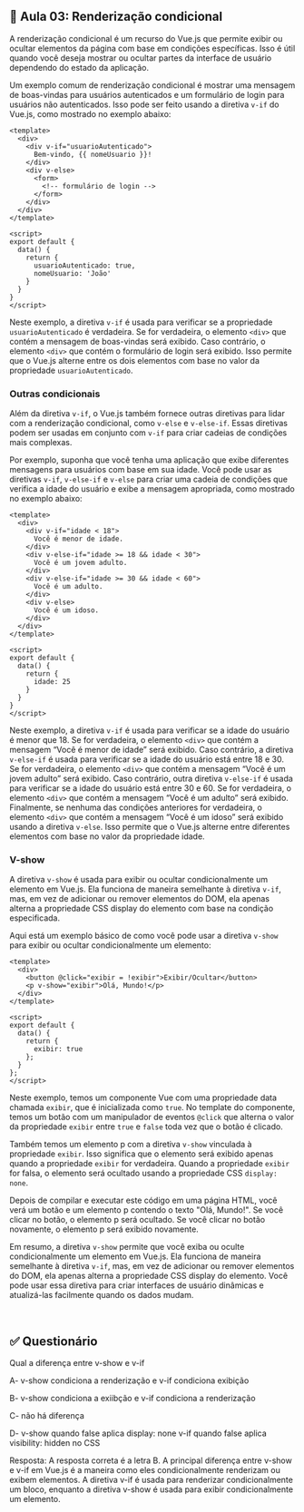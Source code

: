 ## 📝 Aula 03: Renderização condicional
A renderização condicional é um recurso do Vue.js que permite exibir ou ocultar elementos da página com base em condições específicas. Isso é útil quando você deseja mostrar ou ocultar partes da interface de usuário dependendo do estado da aplicação.

Um exemplo comum de renderização condicional é mostrar uma mensagem de boas-vindas para usuários autenticados e um formulário de login para usuários não autenticados. Isso pode ser feito usando a diretiva ``v-if`` do Vue.js, como mostrado no exemplo abaixo:

```
<template>
  <div>
    <div v-if="usuarioAutenticado">
      Bem-vindo, {{ nomeUsuario }}!
    </div>
    <div v-else>
      <form>
        <!-- formulário de login -->
      </form>
    </div>
  </div>
</template>

<script>
export default {
  data() {
    return {
      usuarioAutenticado: true,
      nomeUsuario: 'João'
    }
  }
}
</script>
```

Neste exemplo, a diretiva ``v-if`` é usada para verificar se a propriedade ``usuarioAutenticado`` é verdadeira. Se for verdadeira, o elemento ``<div>`` que contém a mensagem de boas-vindas será exibido. Caso contrário, o elemento ``<div>`` que contém o formulário de login será exibido. Isso permite que o Vue.js alterne entre os dois elementos com base no valor da propriedade ``usuarioAutenticado``.

### Outras condicionais
Além da diretiva ``v-if``, o Vue.js também fornece outras diretivas para lidar com a renderização condicional, como ``v-else`` e ``v-else-if``. Essas diretivas podem ser usadas em conjunto com ``v-if`` para criar cadeias de condições mais complexas.

Por exemplo, suponha que você tenha uma aplicação que exibe diferentes mensagens para usuários com base em sua idade. Você pode usar as diretivas ``v-if``, ``v-else-if`` e ``v-else`` para criar uma cadeia de condições que verifica a idade do usuário e exibe a mensagem apropriada, como mostrado no exemplo abaixo:

```
<template>
  <div>
    <div v-if="idade < 18">
      Você é menor de idade.
    </div>
    <div v-else-if="idade >= 18 && idade < 30">
      Você é um jovem adulto.
    </div>
    <div v-else-if="idade >= 30 && idade < 60">
      Você é um adulto.
    </div>
    <div v-else>
      Você é um idoso.
    </div>
  </div>
</template>

<script>
export default {
  data() {
    return {
      idade: 25
    }
  }
}
</script>
```

Neste exemplo, a diretiva ``v-if`` é usada para verificar se a idade do usuário é menor que 18. Se for verdadeira, o elemento ``<div>`` que contém a mensagem “Você é menor de idade” será exibido. Caso contrário, a diretiva ``v-else-if`` é usada para verificar se a idade do usuário está entre 18 e 30. Se for verdadeira, o elemento ``<div>`` que contém a mensagem “Você é um jovem adulto” será exibido. Caso contrário, outra diretiva ``v-else-if`` é usada para verificar se a idade do usuário está entre 30 e 60. Se for verdadeira, o elemento ``<div>`` que contém a mensagem “Você é um adulto” será exibido. Finalmente, se nenhuma das condições anteriores for verdadeira, o elemento ``<div>`` que contém a mensagem “Você é um idoso” será exibido usando a diretiva ``v-else``. Isso permite que o Vue.js alterne entre diferentes elementos com base no valor da propriedade idade.

### V-show
A diretiva ``v-show`` é usada para exibir ou ocultar condicionalmente um elemento em Vue.js. Ela funciona de maneira semelhante à diretiva ``v-if``, mas, em vez de adicionar ou remover elementos do DOM, ela apenas alterna a propriedade CSS display do elemento com base na condição especificada.

Aqui está um exemplo básico de como você pode usar a diretiva ``v-show`` para exibir ou ocultar condicionalmente um elemento:

```
<template>
  <div>
    <button @click="exibir = !exibir">Exibir/Ocultar</button>
    <p v-show="exibir">Olá, Mundo!</p>
  </div>
</template>

<script>
export default {
  data() {
    return {
      exibir: true
    };
  }
};
</script>
```

Neste exemplo, temos um componente Vue com uma propriedade data chamada ``exibir``, que é inicializada como ``true``. No template do componente, temos um botão com um manipulador de eventos ``@click`` que alterna o valor da propriedade ``exibir`` entre ``true`` e ``false`` toda vez que o botão é clicado.

Também temos um elemento p com a diretiva ``v-show`` vinculada à propriedade ``exibir``. Isso significa que o elemento será exibido apenas quando a propriedade ``exibir`` for verdadeira. Quando a propriedade ``exibir`` for falsa, o elemento será ocultado usando a propriedade CSS ``display: none``.

Depois de compilar e executar este código em uma página HTML, você verá um botão e um elemento p contendo o texto "Olá, Mundo!". Se você clicar no botão, o elemento p será ocultado. Se você clicar no botão novamente, o elemento p será exibido novamente.

Em resumo, a diretiva ``v-show`` permite que você exiba ou oculte condicionalmente um elemento em Vue.js. Ela funciona de maneira semelhante à diretiva ``v-if``, mas, em vez de adicionar ou remover elementos do DOM, ela apenas alterna a propriedade CSS display do elemento. Você pode usar essa diretiva para criar interfaces de usuário dinâmicas e atualizá-las facilmente quando os dados mudam.


<br>

## ✅ Questionário
Qual a diferença entre v-show e v-if

A- v-show condiciona a renderização e v-if condiciona exibição

B- v-show condiciona a exiibção e v-if condiciona a renderização

C- não há diferença

D- v-show quando false aplica display: none v-if quando false aplica visibility: hidden no CSS

Resposta: A resposta correta é a letra B. A principal diferença entre v-show e v-if em Vue.js é a maneira como eles condicionalmente renderizam ou exibem elementos. A diretiva v-if é usada para renderizar condicionalmente um bloco, enquanto a diretiva v-show é usada para exibir condicionalmente um elemento.